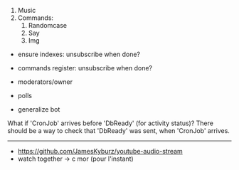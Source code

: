 1. Music
2. Commands:
   1. Randomcase
   2. Say
   3. Img

- ensure indexes: unsubscribe when done?
- commands register: unsubscribe when done?

- moderators/owner
- polls
- generalize bot

What if 'CronJob' arrives before 'DbReady' (for activity status)? There should be a way to check that 'DbReady' was sent, when 'CronJob' arrives.

---

- https://github.com/JamesKyburz/youtube-audio-stream
- watch together -> c mor (pour l'instant)
